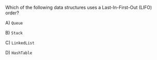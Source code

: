 Which of the following data structures uses a Last-In-First-Out (LIFO) order?

A) `Queue`

B) `Stack`

C) `LinkedList`

D) `HashTable`
